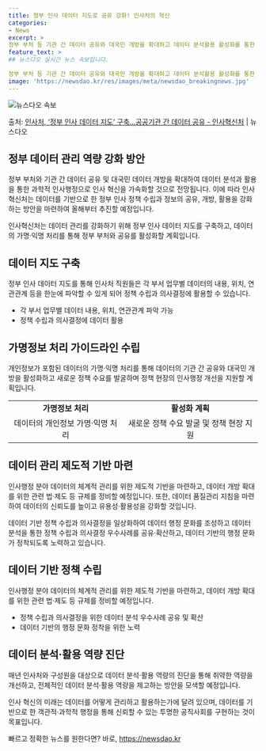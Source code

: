 ```yaml
---
title: 정부 인사 데이터 지도로 공유 강화! 인사처의 혁신
categories:
- News
excerpt: >
정부 부처 등 기관 간 데이터 공유와 대국민 개방을 확대하고 데이터 분석활용 활성화를 통한 과학적 인사행정으…
feature_text: >
## 뉴스다오 실시간 뉴스 속보입니다.

정부 부처 등 기관 간 데이터 공유와 대국민 개방을 확대하고 데이터 분석활용 활성화를 통한 과학적 인사행정으…
image: 'https://newsdao.kr/res/images/meta/newsdao_breakingnews.jpg'
---
```


![뉴스다오 속보](https://newsdao.kr/res/images/meta/newsdao_breakingnews.jpg)

<p>출처: <a href="https://newsdao.kr/3038" rel="dofollow">인사처, ‘정부 인사 데이터 지도’ 구축…공공기관 간 데이터 공유 - 인사혁신처</a> | 뉴스다오</p>

<h2 data-ke-size="size26">정부 데이터 관리 역량 강화 방안</h2>
정부 부처와 기관 간 데이터 공유 및 대국민 데이터 개방을 확대하여 데이터 분석과 활용을 통한 과학적 인사행정으로 인사 혁신을 가속화할 것으로 전망됩니다. 이에 따라 인사혁신처는 데이터를 기반으로 한 정부 인사 정책 수립과 정보의 공유, 개방, 활용을 강화하는 방안을 마련하여 올해부터 추진할 예정입니다.

<p data-ke-size="size16">인사혁신처는 데이터 관리를 강화하기 위해 정부 인사 데이터 지도를 구축하고, 데이터의 가명·익명 처리를 통해 정부 부처와 공유를 활성화할 계획입니다.</p>

<h2 data-ke-size="size24">데이터 지도 구축</h2>
정부 인사 데이터 지도를 통해 인사처 직원들은 각 부서 업무별 데이터의 내용, 위치, 연관관계 등을 한눈에 파악할 수 있게 되어 정책 수립과 의사결정에 활용할 수 있습니다.

<ul>
  <li>각 부서 업무별 데이터 내용, 위치, 연관관계 파악 가능</li>
  <li>정책 수립과 의사결정에 데이터 활용</li>
</ul>

<h2 data-ke-size="size24">가명정보 처리 가이드라인 수립</h2>
개인정보가 포함된 데이터의 가명·익명 처리를 통해 데이터의 기관 간 공유와 대국민 개방을 활성화하고 새로운 정책 수요를 발굴하며 정책 현장의 인사행정 개선을 지원할 계획입니다.

<table>
  <tr>
    <td style="text-align: center; height: 17px;"><b>가명정보 처리</b></td>
    <td style="text-align: center; height: 17px;"><b>활성화 계획</b></td>
  </tr>
  <tr>
    <td style="text-align: center; height: 17px;">데이터의 개인정보 가명·익명 처리</td>
    <td style="text-align: center; height: 17px;">새로운 정책 수요 발굴 및 정책 현장 지원</td>
  </tr>
</table>

<h2 data-ke-size="size24">데이터 관리 제도적 기반 마련</h2>
인사행정 분야 데이터의 체계적 관리를 위한 제도적 기반을 마련하고, 데이터 개방 확대를 위한 관련 법·제도 등 규제를 정비할 예정입니다. 또한, 데이터 품질관리 지침을 마련하여 데이터의 신뢰도를 높이고 유용성·활용성을 강화할 것입니다.

<p data-ke-size="size16">데이터 기반 정책 수립과 의사결정을 일상화하여 데이터 행정 문화를 조성하고 데이터 분석을 통한 정책 수립과 의사결정 우수사례를 공유·확산하고, 데이터 기반의 행정 문화가 정착되도록 노력하고 있습니다.</p>

<h2 data-ke-size="size24">데이터 기반 정책 수립</h2>
인사행정 분야 데이터의 체계적 관리를 위한 제도적 기반을 마련하고, 데이터 개방 확대를 위한 관련 법·제도 등 규제를 정비할 예정입니다.

<ul>
  <li>정책 수립과 의사결정을 위한 데이터 분석 우수사례 공유 및 확산</li>
  <li>데이터 기반의 행정 문화 정착을 위한 노력</li>
</ul>

<h2 data-ke-size="size24">데이터 분석·활용 역량 진단</h2>
매년 인사처와 구성원을 대상으로 데이터 분석·활용 역량의 진단을 통해 취약한 역량을 개선하고, 전체적인 데이터 분석·활용 역량을 제고하는 방안을 모색할 예정입니다.

<p data-ke-size="size16">인사 혁신의 미래는 데이터를 어떻게 관리하고 활용하는가에 달려 있으며, 데이터를 기반으로 한 객관적·과학적 행정을 통해 신뢰할 수 있는 투명한 공직사회를 구현하는 것이 목표입니다.</p>
 

빠르고 정확한 뉴스를 원한다면? 바로, <a href="https://newsdao.kr" rel="dofollow">https://newsdao.kr</a>


    
